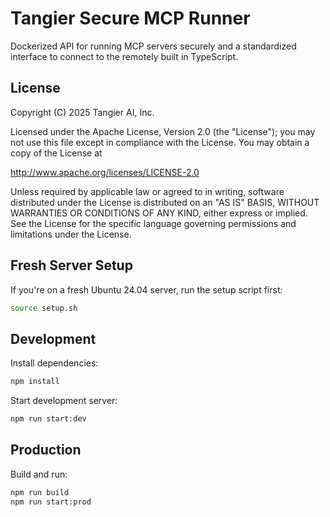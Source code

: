 # Tangier Secure MCP Runner

Dockerized API for running MCP servers securely and a standardized interface to connect to the remotely built in TypeScript.

## License

Copyright (C) 2025 Tangier AI, Inc.

Licensed under the Apache License, Version 2.0 (the "License");
you may not use this file except in compliance with the License.
You may obtain a copy of the License at

http://www.apache.org/licenses/LICENSE-2.0

Unless required by applicable law or agreed to in writing, software
distributed under the License is distributed on an "AS IS" BASIS,
WITHOUT WARRANTIES OR CONDITIONS OF ANY KIND, either express or implied.
See the License for the specific language governing permissions and
limitations under the License.


## Fresh Server Setup

If you're on a fresh Ubuntu 24.04 server, run the setup script first:

```bash
source setup.sh
```

## Development

Install dependencies:
```bash
npm install
```

Start development server:
```bash
npm run start:dev
```

## Production

Build and run:
```bash
npm run build
npm run start:prod
```
